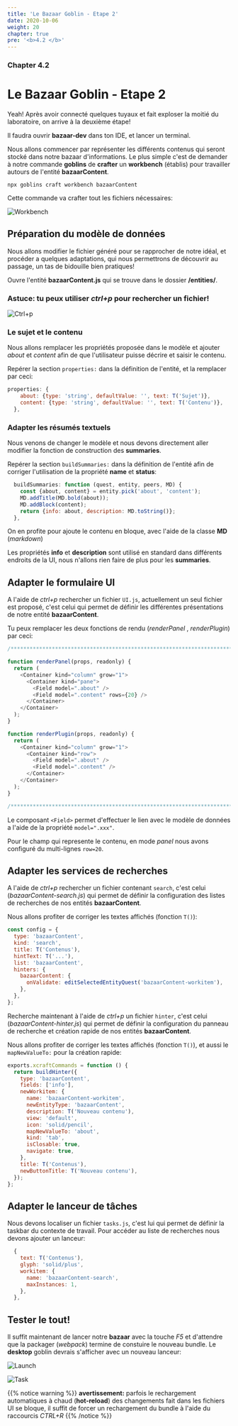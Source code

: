 ```yaml
---
title: 'Le Bazaar Goblin - Etape 2'
date: 2020-10-06
weight: 20
chapter: true
pre: '<b>4.2 </b>'
---
```


### Chapter 4.2

# Le Bazaar Goblin - Etape 2

Yeah! Après avoir connecté quelques tuyaux et fait exploser la moitié du
laboratoire, on arrive à la deuxième étape!

Il faudra ouvrir **bazaar-dev** dans ton IDE, et lancer un terminal.

Nous allons commencer par représenter les différents contenus qui seront stocké
dans notre bazaar d'informations. Le plus simple c'est de demander à notre
commande **goblins** de **crafter** un **workbench** (établis) pour travailler
autours de l'entité **bazaarContent**.

`npx goblins craft workbench bazaarContent`

Cette commande va crafter tout les fichiers nécessaires:

![Workbench](/img/bazaar_workbench.png?width=600px)

## Préparation du modèle de données

Nous allons modifier le fichier généré pour se rapprocher de notre idéal, et
procéder a quelques adaptations, qui nous permettrons de découvrir au passage,
un tas de bidouille bien pratiques!

Ouvre l'entité **bazaarContent.js** qui se trouve dans le dossier
**/entities/**.

### Astuce: tu peux utiliser _ctrl+p_ pour rechercher un fichier!

![Ctrl+p](/img/bazaar_ctrl_p.png?width=600px)

### Le sujet et le contenu

Nous allons remplacer les propriétés proposée dans le modèle et ajouter _about_
et _content_ afin de que l'utilisateur puisse décrire et saisir le contenu.

Repérer la section `properties:` dans la définition de l'entité, et la remplacer
par ceci:

```js
properties: {
    about: {type: 'string', defaultValue: '', text: T('Sujet')},
    content: {type: 'string', defaultValue: '', text: T('Contenu')},
  },
```

### Adapter les résumés textuels

Nous venons de changer le modèle et nous devons directement aller modifier la
fonction de construction des **summaries**.

Repérer la section `buildSummaries:` dans la définition de l'entité afin de
corriger l'utilisation de la propriété **name** et **status**:

```js
  buildSummaries: function (quest, entity, peers, MD) {
    const {about, content} = entity.pick('about', 'content');
    MD.addTitle(MD.bold(about));
    MD.addBlock(content);
    return {info: about, description: MD.toString()};
  },
```

On en profite pour ajoute le contenu en bloque, avec l'aide de la classe **MD**
(_markdown_)

Les propriétés **info** et **description** sont utilisé en standard dans
différents endroits de la UI, nous n'allons rien faire de plus pour les
**summaries**.

## Adapter le formulaire UI

A l'aide de _ctrl+p_ rechercher un fichier `UI.js`, actuellement un seul fichier
est proposé, c'est celui qui permet de définir les différentes présentations de
notre entité **bazaarContent**.

Tu peux remplacer les deux fonctions de rendu (_renderPanel_ , _renderPlugin_)
par ceci:

```js
/******************************************************************************/

function renderPanel(props, readonly) {
  return (
    <Container kind="column" grow="1">
      <Container kind="pane">
        <Field model=".about" />
        <Field model=".content" rows={20} />
      </Container>
    </Container>
  );
}

function renderPlugin(props, readonly) {
  return (
    <Container kind="column" grow="1">
      <Container kind="row">
        <Field model=".about" />
        <Field model=".content" />
      </Container>
    </Container>
  );
}

/******************************************************************************/
```

Le composant `<Field>` permet d'effectuer le lien avec le modèle de données a
l'aide de la propriété `model=".xxx"`.

Pour le champ qui represente le contenu, en mode _panel_ nous avons configuré du
multi-lignes `row=20`.

## Adapter les services de recherches

A l'aide de _ctrl+p_ rechercher un fichier contenant `search`, c'est celui
(_bazaarContent-search.js_) qui permet de définir la configuration des listes de
recherches de nos entités **bazaarContent**.

Nous allons profiter de corriger les textes affichés (fonction `T()`):

```js
const config = {
  type: 'bazaarContent',
  kind: 'search',
  title: T('Contenus'),
  hintText: T('...'),
  list: 'bazaarContent',
  hinters: {
    bazaarContent: {
      onValidate: editSelectedEntityQuest('bazaarContent-workitem'),
    },
  },
};
```

Recherche maintenant à l'aide de _ctrl+p_ un fichier `hinter`, c'est celui
(_bazaarContent-hinter.js_) qui permet de définir la configuration du panneau de
recherche et création rapide de nos entités **bazaarContent**.

Nous allons profiter de corriger les textes affichés (fonction `T()`), et aussi
le `mapNewValueTo:` pour la création rapide:

```js
exports.xcraftCommands = function () {
  return buildHinter({
    type: 'bazaarContent',
    fields: ['info'],
    newWorkitem: {
      name: 'bazaarContent-workitem',
      newEntityType: 'bazaarContent',
      description: T('Nouveau contenu'),
      view: 'default',
      icon: 'solid/pencil',
      mapNewValueTo: 'about',
      kind: 'tab',
      isClosable: true,
      navigate: true,
    },
    title: T('Contenus'),
    newButtonTitle: T('Nouveau contenu'),
  });
};
```

## Adapter le lanceur de tâches

Nous devons localiser un fichier `tasks.js`, c'est lui qui permet de définir la
taskbar du contexte de travail. Pour accéder au liste de recherches nous devons
ajouter un lanceur:

```js
  {
    text: T('Contenus'),
    glyph: 'solid/plus',
    workitem: {
      name: 'bazaarContent-search',
      maxInstances: 1,
    },
  },
```

## Tester le tout!

Il suffit maintenant de lancer notre **bazaar** avec la touche _F5_ et
d'attendre que la packager (_webpack_) termine de constuire le nouveau bundle.
Le **desktop** goblin devrais s'afficher avec un nouveau lanceur:

![Launch](/img/bazaar_launch.png?width=600px)

![Task](/img/bazaar_task.png?width=600px)

{{% notice warning %}} **avertissement:** parfois le rechargement automatiques à
chaud (**hot-reload**) des changements fait dans les fichiers UI se bloque, il
suffit de forcer un rechargement du bundle à l'aide du raccourcis _CTRL+R_
{{% /notice %}}

